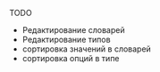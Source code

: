 TODO
* Редактирование словарей
* Редактирование типов
* сортировка значений в словарей
* сортировка опций в типе